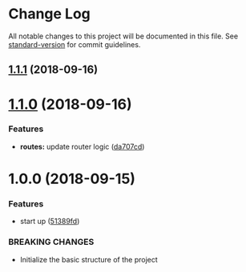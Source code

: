# Change Log

All notable changes to this project will be documented in this file. See [standard-version](https://github.com/conventional-changelog/standard-version) for commit guidelines.

<a name="1.1.1"></a>
## [1.1.1](https://github.com/fbi-templates/fbi-project-vue-admin/compare/v1.1.0...v1.1.1) (2018-09-16)



<a name="1.1.0"></a>
# [1.1.0](https://github.com/fbi-templates/fbi-project-vue-admin/compare/v1.0.0...v1.1.0) (2018-09-16)


### Features

* **routes:** update router logic ([da707cd](https://github.com/fbi-templates/fbi-project-vue-admin/commit/da707cd))



<a name="1.0.0"></a>
# 1.0.0 (2018-09-15)


### Features

* start up ([51389fd](https://github.com/fbi-templates/fbi-project-vue-admin/commit/51389fd))


### BREAKING CHANGES

* Initialize the basic structure of the project
